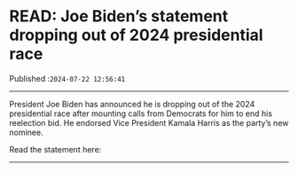 # READ: Joe Biden’s statement dropping out of 2024 presidential race

Published :`2024-07-22 12:56:41`

---

President Joe Biden has announced he is dropping out of the 2024 presidential race after mounting calls from Democrats for him to end his reelection bid. He endorsed Vice President Kamala Harris as the party’s new nominee.

Read the statement here:

---

